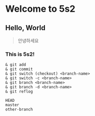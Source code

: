 # Welcome to 5s2

## Hello, World
> 안녕하세요

### This is 5s2!

```
& git add
& git commit
& git switch (checkout) <branch-name>
& git switch -c <branch-name>
& git branch <branch-name>
& git branch -d <branch-name>
& git reflog
```
```
HEAD
master
other-branch
```
